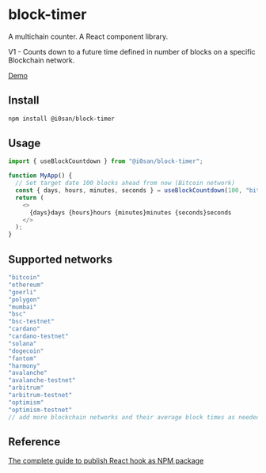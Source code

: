 # block-timer

A multichain counter. A React component library.

V1 - Counts down to a future time defined in number of blocks on a specific Blockchain network.

[Demo](https://codesandbox.io/s/i0san-block-timer-zjqvjg)

## Install

```bash
npm install @i0san/block-timer
```

## Usage

```js
import { useBlockCountdown } from "@i0san/block-timer";

function MyApp() {
  // Set target date 100 blocks ahead from now (Bitcoin network)
  const { days, hours, minutes, seconds } = useBlockCountdown(100, "bitcoin");
  return (
    <>
      {days}days {hours}hours {minutes}minutes {seconds}seconds
    </>
  );
}
```

## Supported networks

```js
"bitcoin"
"ethereum"
"goerli"
"polygon"
"mumbai"
"bsc"
"bsc-testnet"
"cardano"
"cardano-testnet"
"solana"
"dogecoin"
"fantom"
"harmony"
"avalanche"
"avalanche-testnet"
"arbitrum"
"arbitrum-testnet"
"optimism"
"optimism-testnet"
// add more blockchain networks and their average block times as needed
```

## Reference
[The complete guide to publish React hook as NPM package](https://igorluczko.medium.com/the-complete-guide-to-publish-react-hook-as-npm-package-880049829e89)